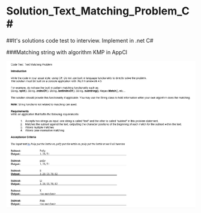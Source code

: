 # Solution_Text_Matching_Problem_C#

##It's solutions code test to interview. Implement in .net C# 

###Matching string with algorithm KMP in AppCl

![Matching Strings KMP](/codeTest.png)
